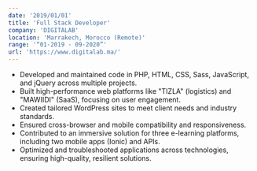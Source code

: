 ```yaml
---
date: '2019/01/01'
title: 'Full Stack Developer'
company: 'DIGITALAB'
location: 'Marrakech, Morocco (Remote)'
range: '“01-2019 - 09-2020”'
url: 'https://www.digitalab.ma/'
---
```


- Developed and maintained code in PHP, HTML, CSS, Sass, JavaScript, and jQuery across multiple projects.
- Built high-performance web platforms like "TIZLA" (logistics) and "MAWIIDI" (SaaS), focusing on user engagement.
- Created tailored WordPress sites to meet client needs and industry standards.
- Ensured cross-browser and mobile compatibility and responsiveness.
- Contributed to an immersive solution for three e-learning platforms, including two mobile apps (Ionic) and APIs.
- Optimized and troubleshooted applications across technologies, ensuring high-quality, resilient solutions.
